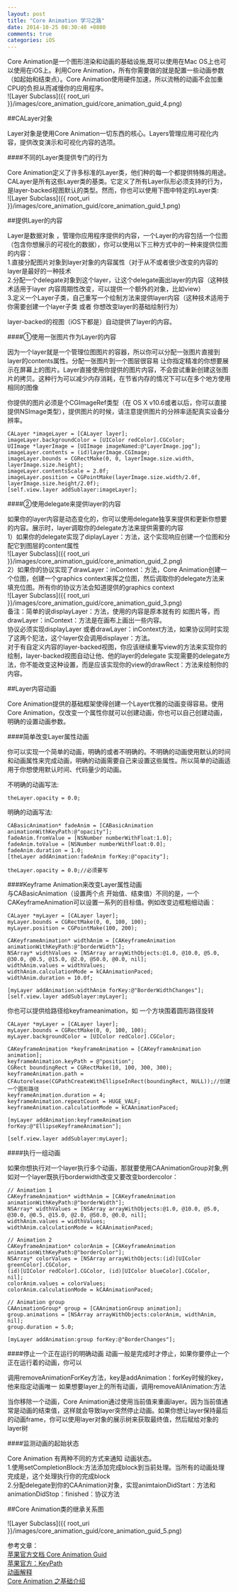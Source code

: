 ```yaml
---
layout: post
title: "Core Animation 学习之路"
date: 2014-10-25 08:30:40 +0800
comments: true
categories: iOS
---
```


Core Animation是一个图形渲染和动画的基础设施,既可以使用在Mac OS上也可以使用在iOS上。利用Core Animation，所有你需要做的就是配置一些动画参数（如起始和结束点）。Core Animation使用硬件加速，所以流畅的动画不会加重CPU的负担从而减慢你的应用程序。  
![Layer Subclass]({{ root_uri }}/images/core_animation_guid/core_animation_guid_4.png)  


##CALayer对象  

Layer对象是使用Core Animation一切东西的核心。Layers管理应用可视化内容，提供改变演示和可视化内容的选项。

####不同的Layer类提供专门的行为  

Core Animation定义了许多标准的Layer类，他们种的每一个都提供特殊的用途。CALayer是所有这些Layer类的基类。它定义了所有Layer队形必须支持的行为，是layer-backed视图默认的类型。然而，你也可以使用下图中特定的Layer类:  
![Layer Subclass]({{ root_uri }}/images/core_animation_guid/core_animation_guid_1.png)  

##提供Layer的内容  

Layer是数据对象 ，管理你应用程序提供的内容，一个Layer的内容包括一个位图（包含你想展示的可视化的数据），你可以使用以下三种方式中的一种来提供位图的内容：  
1.直接分配图片对象到layer对象的内容属性（对于从不或者很少改变的内容的layer是最好的一种技术  
2.分配一个delegate对象到这个layer，让这个delegate画出layer的内容（这种技术适用于layer 内容周期性改变，可以提供一个额外的对象，比如view）  
3.定义一个Layer子类，自己重写一个绘制方法来提供layer内容（这种技术适用于你需要创建一个layer子类 或者 你想改变layer的基础绘制行为）  

layer-backed的视图（iOS下都是）自动提供了layer的内容。  

####①使用一张图片作为Layer的内容  

因为一个layer就是一个管理位图图片的容器，所以你可以分配一张图片直接到layer的contents属性。分配一张图片到一个图层很容易 让你指定精准的你想要展示在屏幕上的图片。Layer直接使用你提供的图片内容，不会尝试重新创建这张图片的拷贝。这种行为可以减少内存消耗，在节省内存的情况下可以在多个地方使用相同的图像

你提供的图片必须是个CGImageRef类型（在 OS X v10.6或者以后，你可以直接提供NSImage类型），提供图片的时候，请注意提供图片的分辨率适配真实设备分辨率。  

```
CALayer *imageLayer = [CALayer layer];
imageLayer.backgroundColor = [UIColor redColor].CGColor;
UIImage *layerImage = [UIImage imageNamed:@"LayerImage.jpg"];
imageLayer.contents = (id)layerImage.CGImage;
imageLayer.bounds = CGRectMake(0, 0, layerImage.size.width, layerImage.size.height);
imageLayer.contentsScale = 2.0f;
imageLayer.position = CGPointMake(layerImage.size.width/2.0f, layerImage.size.height/2.0f);
[self.view.layer addSublayer:imageLayer];
```

####②使用delegate来提供layer的内容  

如果你的layer内容是动态变化的，你可以使用delegate独享来提供和更新你想要的内容。展示时，layer调取你的delegate方法来提供需要的内容  
1）如果你的delegate实现了diplayLayer：方法，这个实现响应创建一个位图和分配它到图层的content属性  
![Layer Subclass]({{ root_uri }}/images/core_animation_guid/core_animation_guid_2.png)   
2）如果你的协议实现了drawLayer：inContext：方法，Core Animation创建一个位图，创建一个graphics context来挥之位图，然后调取你的delegate方法来填充位图。所有你的协议方法会知道提供的graphics context  
![Layer Subclass]({{ root_uri }}/images/core_animation_guid/core_animation_guid_3.png)  
备注：简单的说displayLayer：方法，使用的内容是原本就有的 如图片等，而drawLayer：inContext：方法是在画布上画出一些内容。   
协议必须实现displayLayer 或者drawLayer：inContext方法，如果协议同时实现了这两个犯法，这个layer仅会调用displayer：方法。  
对于有自定义内容的layer-backed视图，你应该继续重写view的方法来实现你的绘制，layer-backed视图自动让他、他的layer的delegate 实现需要的delegate方法，你不能改变这种设置，而是应该实现你的view的drawRect：方法来绘制你的内容。  

##Layer内容动画  

Core Animation提供的基础框架使得创建一个Layer优雅的动画变得容易。使用Core Animation，仅改变一个属性你就可以创建动画，你也可以自己创建动画，明确的设置动画参数。  

####简单改变Layer属性动画  

你可以实现一个简单的动画，明确的或者不明确的。不明确的动画使用默认的时间和动画属性来完成动画，明确的动画需要自己来设置这些属性。所以简单的动画适用于你想使用默认时间、代码量少的动画。  

不明确的动画写法:  
```
theLayer.opacity = 0.0;
```
明确的动画写法:  
```
CABasicAnimation* fadeAnim = [CABasicAnimation animationWithKeyPath:@"opacity"];
fadeAnim.fromValue = [NSNumber numberWithFloat:1.0];
fadeAnim.toValue = [NSNumber numberWithFloat:0.0];
fadeAnim.duration = 1.0;
[theLayer addAnimation:fadeAnim forKey:@"opacity"];

theLayer.opacity = 0.0;//必须要写
```

####Keyframe Animation来改变Layer属性动画  
与CABasicAnimation（设置两个点 开始值、结束值）不同的是，一个CAKeyframeAnimation可以设置一系列的目标值。例如改变边框粗细动画：
```
CALayer *myLayer = [CALayer layer];
myLayer.bounds = CGRectMake(0, 0, 100, 100);
myLayer.position = CGPointMake(100, 200);

CAKeyframeAnimation* widthAnim = [CAKeyframeAnimation animationWithKeyPath:@"borderWidth"];
NSArray* widthValues = [NSArray arrayWithObjects:@1.0, @10.0, @5.0, @30.0, @0.5, @15.0, @2.0, @50.0, @0.0, nil];
widthAnim.values = widthValues;
widthAnim.calculationMode = kCAAnimationPaced;
widthAnim.duration = 10.0f;

[myLayer addAnimation:widthAnim forKey:@"BorderWidthChanges"];
[self.view.layer addSublayer:myLayer];
```
你也可以提供给路径给keyframeanimation，如 一个方块围着圆形路径旋转  
```
CALayer *myLayer = [CALayer layer];
myLayer.bounds = CGRectMake(0, 0, 100, 100);
myLayer.backgroundColor = [UIColor redColor].CGColor;

CAKeyframeAnimation *keyframeAnimation = [CAKeyframeAnimation animation];
keyframeAnimation.keyPath = @"position";
CGRect boundingRect = CGRectMake(10, 100, 300, 300);
keyframeAnimation.path = CFAutorelease(CGPathCreateWithEllipseInRect(boundingRect, NULL));//创建一个圆形路径
keyframeAnimation.duration = 4;
keyframeAnimation.repeatCount = HUGE_VALF;
keyframeAnimation.calculationMode = kCAAnimationPaced;

[myLayer addAnimation:keyframeAnimation forKey:@"EllipseKeyframeAnimation"];

[self.view.layer addSublayer:myLayer];
```
####执行一组动画  

如果你想执行对一个layer执行多个动画，那就要使用CAAnimationGroup对象,例如对一个layer既执行borderwidth改变又要改变bordercolor：   

```
// Animation 1
CAKeyframeAnimation* widthAnim = [CAKeyframeAnimation animationWithKeyPath:@"borderWidth"];
NSArray* widthValues = [NSArray arrayWithObjects:@1.0, @10.0, @5.0, @30.0, @0.5, @15.0, @2.0, @50.0, @0.0, nil];
widthAnim.values = widthValues;
widthAnim.calculationMode = kCAAnimationPaced;

// Animation 2
CAKeyframeAnimation* colorAnim = [CAKeyframeAnimation animationWithKeyPath:@"borderColor"];
NSArray* colorValues = [NSArray arrayWithObjects:(id)[UIColor greenColor].CGColor,
(id)[UIColor redColor].CGColor, (id)[UIColor blueColor].CGColor,  nil];
colorAnim.values = colorValues;
colorAnim.calculationMode = kCAAnimationPaced;

// Animation group
CAAnimationGroup* group = [CAAnimationGroup animation];
group.animations = [NSArray arrayWithObjects:colorAnim, widthAnim, nil];
group.duration = 5.0;

[myLayer addAnimation:group forKey:@"BorderChanges"];
```

####停止一个正在运行的明确动画
动画一般是完成时才停止，如果你要停止一个正在运行着的动画，你可以

调用removeAnimationForKey方法，key是addAnimation：forKey时候的key，他来指定动画唯一
如果想要layer上的所有动画，调用removeAllAnimation:方法

当你移除一个动画，Core Animation通过使用当前值来重画layer。因为当前值通常是动画的结束值，这样就会导致layer突然停止动画。如果你想让layer保持最后的动画frame，你可以使用layer对象的展示树来获取最终值，然后赋给对象的layer树

####监测动画的起始状态  

Core Animation 有两种不同的方式来通知 动画状态。  
1.使用setCompletionBlock:方法添加完成block到当前处理。当所有的动画处理完成是，这个处理执行你的完成block  
2.分配delegate到你的CAAnimation对象，实现animtaionDidStart：方法和animationDidStop：finished：协议方法  

##Core Animation类的继承关系图  

![Layer Subclass]({{ root_uri }}/images/core_animation_guid/core_animation_guid_5.png)  

参考文章：  
[苹果官方文档 Core Animation Guid](https://developer.apple.com/library/mac/documentation/Cocoa/Conceptual/CoreAnimation_guide/CreatingBasicAnimations/CreatingBasicAnimations.html#//apple_ref/doc/uid/TP40004514-CH3-SW1)  
[苹果官方：KeyPath](https://developer.apple.com/library/ios/documentation/Cocoa/Conceptual/CoreAnimation_guide/Key-ValueCodingExtensions/Key-ValueCodingExtensions.html)  
[动画解释](http://objccn.io/issue-12-1/)  
[Core Animation 之基础介绍](http://blog.csdn.net/totogo2010/article/details/8604719)  